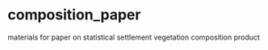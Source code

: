 composition_paper
=================

materials for paper on statistical settlement vegetation composition product
